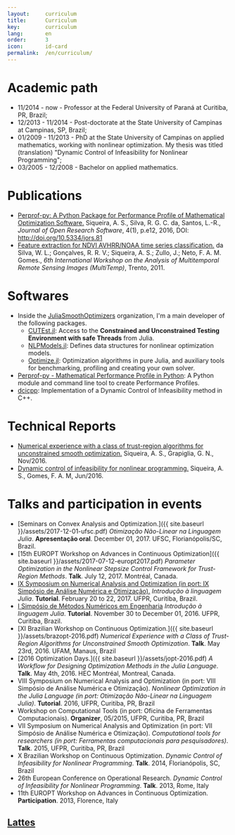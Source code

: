```yaml
---
layout:     curriculum
title:      Curriculum
key:        curriculum
lang:       en
order:      3
icon:       id-card
permalink:  /en/curriculum/
---
```


# Academic path

  - 11/2014 - now - Professor at the Federal University of Paraná at Curitiba,
  PR, Brazil;
  - 12/2013 - 11/2014 - Post-doctorate at the State University of Campinas at
  Campinas, SP, Brazil;
  - 01/2009 - 11/2013 - PhD at the State University of Campinas on applied
  mathematics, working with nonlinear optimization. My thesis was titled
  (translation) "Dynamic Control of Infeasibility for Nonlinear
  Programming";
  - 03/2005 - 12/2008 - Bachelor on applied mathematics.

# Publications

  - [Perprof-py: A Python Package for Performance Profile of Mathematical
    Optimization Software.](http://doi.org/10.5334/jors.81)
    Siqueira, A. S., Silva, R. G. C. da, Santos, L.-R.,
    _Journal of Open Research Software_, 4(1), p.e12, 2016,
    DOI: http://doi.org/10.5334/jors.81
  - [Feature extraction for NDVI AVHRR/NOAA time series
    classification.](http://dx.doi.org/10.1109/Multi-Temp.2011.6005091)
    da Silva, W. L.; Gonçalves, R. R. V.; Siqueira, A. S.; Zullo, J.; Neto, F.
    A. M. Gomes.,
    _6th International Workshop on the Analysis of Multitemporal Remote Sensing
    Images (MultiTemp)_, Trento, 2011.

# Softwares

  - Inside the [JuliaSmoothOptimizers](https://juliasmoothoptimizers.github.io)
    organization, I'm a main developer of the following packages.
    - [CUTEst.jl](https://github.com/JuliaSmoothOptimizers/CUTEst.jl):
      Access to the **Constrained and Unconstrained Testing Environment with
      safe Threads** from Julia.
    - [NLPModels.jl](https://github.com/JuliaSmoothOptimizers/NLPModels.jl):
      Defines data structures for nonlinear optimization models.
    - [Optimize.jl](https://github.com/JuliaSmoothOptimizers/Optimize.jl):
      Optimization algorithms in pure Julia, and auxiliary tools for
      benchmarking, profiling and creating your own solver.
  - [Perprof-py - Mathematical Performance Profile in
    Python](https://ufpr-opt.github.io/perprof-py):
    A Python module and command line tool to create Performance Profiles.
  - [dcicpp](https://github.com/abelsiqueira/dcicpp):
    Implementation of a Dynamic Control of Infeasibility method in C++.

# Technical Reports

  - [Numerical experience with a class of trust-region algorithms for
    unconstrained smooth
    optimization.](http://www.optimization-online.org/DB_HTML/2016/11/5721.html)
    Siqueira, A. S., Grapiglia, G. N., Nov/2016.
  - [Dynamic control of infeasibility for nonlinear
    programming.](http://www.ime.unicamp.br/sites/default/files/rp11-16.pdf)
    Siqueira, A. S., Gomes, F. A. M, Jun/2016.

# Talks and participation in events

  - [Seminars on Convex Analysis and Optimization.]({{ site.baseurl }}/assets/2017-12-01-ufsc.pdf)
    _Otimização Não-Linear na Linguagem Julia_.
    **Apresentação oral**. December 01, 2017. UFSC, Florianópolis/SC, Brazil.
  - [15th EUROPT Workshop on Advances in Continuous Optimization]({{ site.baseurl }}/assets/2017-07-12-europt2017.pdf)
    _Parameter Optimization in the Nonlinear Stepsize Control Framework for Trust-Region Methods_.
    **Talk**. July 12, 2017. Montréal, Canada.
  - [IX Symposium on Numerical Analysis and Optimization (in port: IX Simpósio de Análise Numérica e Otimização).](https://github.com/abelsiqueira/julia-simposio2017)
    _Introdução à linguagem Julia_.
    **Tutorial**. February 20 to 22, 2017. UFPR, Curitiba, Brazil.
  - [I Simpósio de Métodos Numéricos em
    Engenharia](https://github.com/abelsiqueira/smne-2016-julia)
    _Introdução à linguagem Julia_.
    **Tutorial**. November 30 to December 01, 2016. UFPR, Curitiba, Brazil.
  - [XI Brazilian Workshop on Continuous Optimization.]({{ site.baseurl
    }}/assets/brazopt-2016.pdf)
    _Numerical Experience with a Class of Trust-Region Algorithms for
    Unconstrained Smooth Optimization_.
    **Talk**. May 23rd, 2016. UFAM, Manaus, Brazil
  - [2016 Optimization Days.]({{ site.baseurl }}/assets/jopt-2016.pdf)
    _A Workflow for Designing Optimization Methods in the Julia Language_.
    **Talk**. May 4th, 2016. HEC Montréal, Montreal, Canada.
  - VIII Symposium on Numerical Analysis and Optimization (in port: VIII Simpósio
    de Análise Numérica e Otimização).
    _Nonlinear Optimization in the Julia Language (in port: Otimização
    Não-Linear na Linguagem Julia)_.
    **Tutorial**. 2016, UFPR, Curitiba, PR, Brazil
  - Workshop on Computational Tools (in port: Oficina de Ferramentas
    Computacionais). **Organizer**, 05/2015, UFPR, Curitiba, PR, Brazil
  - VII Symposium on Numerical Analysis and Optimization (in port: VII Simpósio
    de Análise Numérica e Otimização).
    _Computational tools for researchers (in port: Ferramentas computacionais
    para pesquisadores)_.
    **Talk**. 2015, UFPR, Curitiba, PR, Brazil
  - X Brazilian Workshop on Continuous Optimization.
    _Dynamic Control of Infeasibility for Nonlinear Programming_.
    **Talk**. 2014, Florianópolis, SC, Brazil
  - 26th European Conference on Operational Research.
    _Dynamic Control of Infeasibility for Nonlinear Programming_.
    **Talk**. 2013, Rome, Italy
  - 11th EUROPT Workshop on Advances in Continuous Optimization.
    **Participation**. 2013, Florence, Italy

## [Lattes](http://lattes.cnpq.br/2986958029448752)

